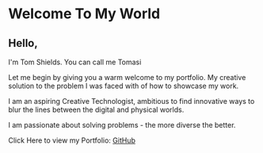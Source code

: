 # Welcome To My World


## Hello,
I'm Tom Shields.
You can call me Tomasi

Let me begin by giving you a warm welcome to my portfolio. My creative solution to the problem I was faced with of how to showcase my work.

I am an aspiring Creative Technologist,
ambitious to find innovative ways to blur the lines between the digital and physical worlds. 


I am passionate about solving problems - the more diverse the better.

Click Here to view my Portfolio: [GitHub](https://tomasi001.github.io/TomShields_Portfolio2021/)
